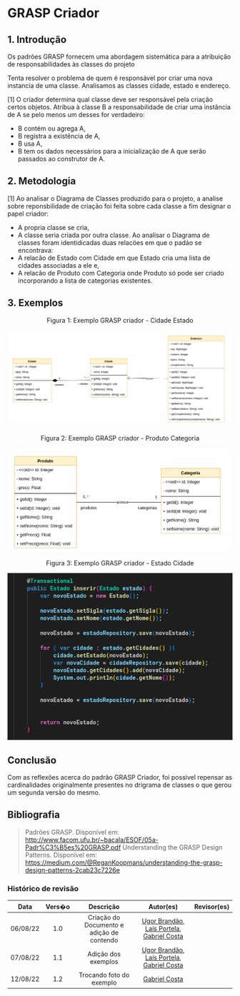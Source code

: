 # GRASP Criador

## 1. Introdução
Os padrões GRASP fornecem uma abordagem
sistemática para a atribuição de responsabilidades às
classes do projeto

Tenta resolver o problema de quem é responsável por criar uma nova instancia de uma classe. Analisamos as classes cidade, estado e endereço. 

[1] O criador determina qual classe deve ser responsável pela criação certos objetos. Atribua à classe B a responsabilidade de criar uma instância de A se pelo menos um desses for verdadeiro:

 - B contém ou agrega A, 
 - B registra a existência de A, 
 - B usa A,
 - B tem os dados necessários para a inicialização de A que serão passados ao construtor de A.

## 2. Metodologia
  [1] Ao analisar o Diagrama de Classes produzido para o projeto, a analise sobre reponsbilidade de criação foi feita sobre cada classe a fim designar o papel criador:
- A propria classe se cria,
- A classe seria criada por outra classe.
Ao analisar o Diagrama de classes foram identidicadas duas relacöes em que o padáo se encontrava:
- A relacão de Estado com Cidade em que Estado cria uma lista de cidades associadas a ele e,
- A relacão de Produto com Categoria onde Produto só pode ser criado incorporando a lista de categorias existentes.

## 3.  Exemplos


<center>
  <figure>
    <figcaption>Figura 1: Exemplo GRASP criador - Cidade Estado</figcaption>
  </figure>
</center>


![GRASP cidade](../img/GRASP_criador_Cidade.png)



<center>
  <figure>
    <figcaption>Figura 2: Exemplo GRASP criador - Produto Categoria</figcaption>
  </figure>
</center>

![GRASP produto categoria](../img/GRASP_criador_Produto_categoria.png)

<center>
  <figure>
    <figcaption>Figura 3: Exemplo GRASP criador - Estado Cidade</figcaption>
  </figure>
</center>

![GRASP produto categoria](../img/CodigoGraspCriador.png)


## Conclusão
Com as reflexões acerca do padrão GRASP Criador, foi possivel repensar as cardinalidades originalmente presentes no drigrama de classes o que gerou um segunda versão do mesmo. 


## Bibliografia
> Padrões GRASP. Disponível em: http://www.facom.ufu.br/~bacala/ESOF/05a-Padr%C3%B5es%20GRASP.pdf
> Understanding the GRASP Design Patterns. Disponível em: https://medium.com/@ReganKoopmans/understanding-the-grasp-design-patterns-2cab23c7226e


### Histórico de revisão

| Data | Vers�o | Descrição | Autor(es)|Revisor(es)|
|:----:|:------:|:---------:|:--------:|:--------:|
| 06/08/22 | 1.0 | Criação do Documento e adição de contendo| [Ugor Brandão](https://github.com/ubrando), [Laís Portela](https://github.com/laispa), [Gabriel Costa](https://github.com/GabrielCostaDeOliveira)| |
| 07/08/22 | 1.1 | Adição dos exemplos| [Ugor Brandão](https://github.com/ubrando), [Laís Portela](https://github.com/laispa), [Gabriel Costa](https://github.com/GabrielCostaDeOliveira)| |
| 12/08/22 | 1.2 | Trocando foto do exemplo|[Gabriel Costa](https://github.com/GabrielCostaDeOliveira)| |
